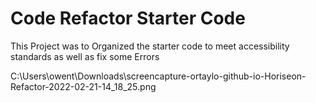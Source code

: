 # Code Refactor Starter Code
This Project was to Organized the starter code to meet accessibility standards as well as fix some Errors



C:\\Users\\owent\\Downloads\\screencapture-ortaylo-github-io-Horiseon-Refactor-2022-02-21-14_18_25.png